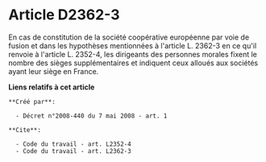 # Article D2362-3

En cas de constitution de la société coopérative européenne par voie de fusion et dans les hypothèses mentionnées à l'article
L. 2362-3 en ce qu'il renvoie à l'article L. 2352-4, les dirigeants des personnes morales fixent le nombre des sièges
supplémentaires et indiquent ceux alloués aux sociétés ayant leur siège en France.

**Liens relatifs à cet article**

	**Créé par**:

	  - Décret n°2008-440 du 7 mai 2008 - art. 1

	**Cite**:

	  - Code du travail - art. L2352-4
	  - Code du travail - art. L2362-3
